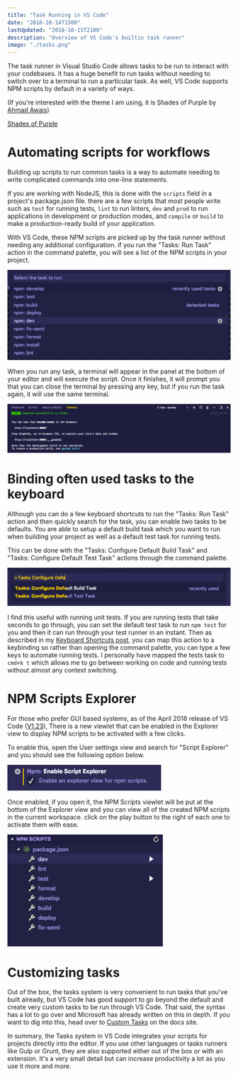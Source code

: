 ```yaml
---
title: "Task Running in VS Code"
date: "2018-10-14T1500"
lastUpdated: "2018-10-15T2100"
description: "Overview of VS Code's builtin task runner"
image: "./tasks.png"
---
```


The task runner in Visual Studio Code allows tasks to be run to interact with your codebases. It has a huge benefit to run tasks without needing to switch over to a terminal to run a particular task. As well, VS Code supports NPM scripts by default in a variety of ways.

<!-- end -->

(If you're interested with the theme I am using, it is Shades of Purple by [Ahmad Awais](https://github.com/ahmadawais))

[Shades of Purple](https://marketplace.visualstudio.com/items?itemName=ahmadawais.shades-of-purple)

# Automating scripts for workflows

Building up scripts to run common tasks is a way to automate needing to write complicated commands into one-line statements.

If you are working with NodeJS, this is done with the `scripts` field in a project's package.json file. there are a few scripts that most people write such as `test` for running tests, `lint` to run linters, `dev` and `prod` to run applications in development or production modes, and `compile` or `build` to make a production-ready build of your application.

With VS Code, these NPM scripts are picked up by the task runner without needing any additional configuration. if you run the "Tasks: Run Task" action in the command palette, you will see a list of the NPM scripts in your project.

![NPM Scripts added by default to tasks list](taskList.png)

When you run any task, a terminal will appear in the panel at the bottom of your editor and will execute the script. Once it finishes, it will prompt you that you can close the terminal by pressing any key, but if you run the task again, it will use the same terminal.

![Terminal Output](taskDevelop.png)

# Binding often used tasks to the keyboard

Although you can do a few keyboard shortcuts to run the "Tasks: Run Task" action and then quickly search for the task, you can enable two tasks to be defaults. You are able to setup a default build task which you want to run when building your project as well as a default test task for running tests.

This can be done with the "Tasks: Configure Default Build Task" and "Tasks: Configure Default Test Task" actions through the command palette.

![configure default tasks](configureDefaults.png)

I find this useful with running unit tests. If you are running tests that take seconds to go through, you can set the default test task to run `npm test` for you and then it can run through your test runner in an instant. Then as described in my [Keyboard Shortcuts post](/keyboard-shortcuts/#bonus-your-own-keybindings), you can map this action to a keybinding so rather than opening the command palette, you can type a few keys to automate running tests. I personally have mapped the tests task to `cmd+k t` which allows me to go between working on code and running tests without almost any context switching.

# NPM Scripts Explorer

For those who prefer GUI based systems, as of the April 2018 release of VS Code ([V1.23](https://github.com/Microsoft/vscode-docs/blob/vnext/release-notes/v1_23.md)), There is a new viewlet that can be enabled in the Explorer view to display NPM scripts to be activated with a few clicks.

To enable this, open the User settings view and search for "Script Explorer" and you should see the following option below.

![NPM Script explorer setting to enable](ScriptExplorerSetting.png)

Once enabled, if you open it, the NPM Scripts viewlet will be put at the bottom of the Explorer view and you can view all of the created NPM scripts in the current workspace. click on the play button to the right of each one to activate them with ease.

![NPM Script Explorer UI](ScriptExplorerUI.png)

# Customizing tasks

Out of the box, the tasks system is very convenient to run tasks that you've built already, but VS Code has good support to go beyond the default and create very custom tasks to be run through VS Code. That said, the syntax has a lot to go over and Microsoft has already written on this in depth. If you want to dig into this, head over to [Custom Tasks](https://code.visualstudio.com/docs/editor/tasks#_custom-tasks) on the docs site.

In summary, the Tasks system in VS Code integrates your scripts for projects directly into the editor. If you use other languages or tasks runners like Gulp or Grunt, they are also supported either out of the box or with an extension. It's a very small detail but can increase productivity a lot as you use it more and more.
